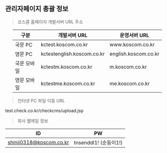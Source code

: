 ## 관리자페이지 총괄 정보

> 코스콤 홈페이지 개발서버 URL 주소

<p>
<ul>
<table class="table table-condensed table-sm small">
<thead><tr><th>구분</th><th>개발서버 URL</th><th>운영서버 URL</th></tr></thead>
<tbody>
<tr><td>국문 PC  </td><td>  kctest.koscom.co.kr  </td><td> www.koscom.co.kr </td>
<tr><td>영문 PC  </td><td>  kctestenglish.koscom.co.kr  </td><td>  english.koscom.co.kr </td>
<tr><td>국문 모바일 </td><td>  kctestm.koscom.co.kr  </td><td>  m.koscom.co.kr </td>
<tr><td>영문 모바일</td><td>  kctestme.koscom.co.kr  </td><td>  me.koscom.co.kr </td>
</tbody>
</table>
</ul>
</p>


> 인터넷 PC 파일 이동 URL

test.check.co.kr/checkcms/upload.jsp


> 회사 웹메일 정보

ID | PW |
----|----|
shinji0318@koscom.co.kr | tnsenddl1! (순둥이1!)

